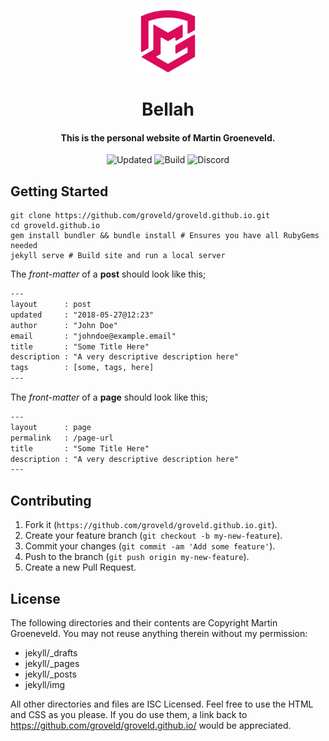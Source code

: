 <p align="center">
  <img alt="Logo" src="assets/img/logo.svg" width="100px"/>
</p>

<h1 align="center">
  Bellah
</h1>

<h4 align="center">
  This is the personal website of Martin Groeneveld.
</h4>

<p align="center">
  <img alt="Updated" src="https://img.shields.io/github/last-commit/groveld/groveld.github.io/master?label=Updated&style=flat-square">

  <img alt="Build" src="https://img.shields.io/github/workflow/status/groveld/groveld.github.io/Deploy%20Jekyll%20site%20to%20GitHub%20Pages?label=Build&style=flat-square">

  <img alt="Discord" src="https://img.shields.io/discord/412919788168413194?label=Discord&style=flat-square">
</p>

## Getting Started

```shell
git clone https://github.com/groveld/groveld.github.io.git
cd groveld.github.io
gem install bundler && bundle install # Ensures you have all RubyGems needed
jekyll serve # Build site and run a local server
```

The _front-matter_ of a **post** should look like this;

```txt
---
layout      : post
updated     : "2018-05-27@12:23"
author      : "John Doe"
email       : "johndoe@example.email"
title       : "Some Title Here"
description : "A very descriptive description here"
tags        : [some, tags, here]
---
```

The _front-matter_ of a **page** should look like this;

```txt
---
layout      : page
permalink   : /page-url
title       : "Some Title Here"
description : "A very descriptive description here"
---
```

## Contributing

1. Fork it (`https://github.com/groveld/groveld.github.io.git`).
2. Create your feature branch (`git checkout -b my-new-feature`).
3. Commit your changes (`git commit -am 'Add some feature'`).
4. Push to the branch (`git push origin my-new-feature`).
5. Create a new Pull Request.

## License

The following directories and their contents are Copyright Martin Groeneveld. You may not reuse anything therein without my permission:

- jekyll/_drafts
- jekyll/_pages
- jekyll/_posts
- jekyll/img

All other directories and files are ISC Licensed. Feel free to use the HTML and CSS as you please. If you do use them, a link back to https://github.com/groveld/groveld.github.io/ would be appreciated.
